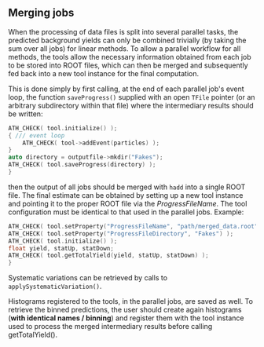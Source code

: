 ## Merging jobs

When the processing of data files is split into several parallel tasks, the predicted background yields can only be combined trivially (by taking the sum over all jobs) for linear methods. To allow a parallel workflow for all methods, the tools allow the necessary information obtained from each job to be stored into ROOT files, which can then be merged and subsequently fed back into a new tool instance for the final computation. 

This is done simply by first calling, at the end of each parallel job's event loop, the function `saveProgress()` supplied with an open `TFile` pointer (or an arbitrary subdirectory within that file) where the intermediary results should be written: 
```c++
ATH_CHECK( tool.initialize() );
{ /// event loop
    ATH_CHECK( tool->addEvent(particles) );
}
auto directory = outputfile->mkdir("Fakes");
ATH_CHECK( tool.saveProgress(directory) );
}
```

then the output of all jobs should be merged with `hadd` into a single ROOT file. The final estimate can be obtained by setting up a new tool instance and pointing it to the proper ROOT file via the *ProgressFileName*. The tool configuration must be identical to that used in the parallel jobs. Example:
```c++
ATH_CHECK( tool.setProperty("ProgressFileName", "path/merged_data.root") );
ATH_CHECK( tool.setProperty("ProgressFileDirectory", "Fakes") );
ATH_CHECK( tool.initialize() );
float yield, statUp, statDown;
ATH_CHECK( tool.getTotalYield(yield, statUp, statDown) );
}
```

Systematic variations can be retrieved by calls to `applySystematicVariation()`. 

Histograms registered to the tools, in the parallel jobs, are saved as well. To retrieve the binned predictions, the user should create again histograms (**with identical names / binning**) and register them with the tool instance used to process the merged intermediary results before calling getTotalYield(). 
